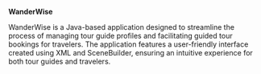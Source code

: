 **WanderWise**


WanderWise is a Java-based application designed to streamline the process of managing tour guide profiles and facilitating guided tour bookings for travelers. The application features a user-friendly interface created using XML and SceneBuilder, ensuring an intuitive experience for both tour guides and travelers.
